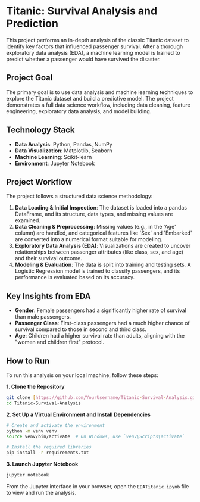 # Titanic: Survival Analysis and Prediction

This project performs an in-depth analysis of the classic Titanic dataset to identify key factors that influenced passenger survival. After a thorough exploratory data analysis (EDA), a machine learning model is trained to predict whether a passenger would have survived the disaster.

## Project Goal

The primary goal is to use data analysis and machine learning techniques to explore the Titanic dataset and build a predictive model. The project demonstrates a full data science workflow, including data cleaning, feature engineering, exploratory data analysis, and model building.

## Technology Stack

* **Data Analysis**: Python, Pandas, NumPy
* **Data Visualization**: Matplotlib, Seaborn
* **Machine Learning**: Scikit-learn
* **Environment**: Jupyter Notebook

##  Project Workflow

The project follows a structured data science methodology:
1.  **Data Loading & Initial Inspection**: The dataset is loaded into a pandas DataFrame, and its structure, data types, and missing values are examined.
2.  **Data Cleaning & Preprocessing**: Missing values (e.g., in the 'Age' column) are handled, and categorical features like 'Sex' and 'Embarked' are converted into a numerical format suitable for modeling.
3.  **Exploratory Data Analysis (EDA)**: Visualizations are created to uncover relationships between passenger attributes (like class, sex, and age) and their survival outcome.
4.  **Modeling & Evaluation**: The data is split into training and testing sets. A Logistic Regression model is trained to classify passengers, and its performance is evaluated based on its accuracy.

## Key Insights from EDA

* **Gender**: Female passengers had a significantly higher rate of survival than male passengers.
* **Passenger Class**: First-class passengers had a much higher chance of survival compared to those in second and third class.
* **Age**: Children had a higher survival rate than adults, aligning with the "women and children first" protocol.

## How to Run

To run this analysis on your local machine, follow these steps:

**1. Clone the Repository**
```bash
git clone [https://github.com/YourUsername/Titanic-Survival-Analysis.git](https://github.com/YourUsername/Titanic-Survival-Analysis.git)
cd Titanic-Survival-Analysis
```

**2. Set Up a Virtual Environment and Install Dependencies**
```bash
# Create and activate the environment
python -m venv venv
source venv/bin/activate  # On Windows, use `venv\Scripts\activate`

# Install the required libraries
pip install -r requirements.txt
```

**3. Launch Jupyter Notebook**
```bash
jupyter notebook
```
From the Jupyter interface in your browser, open the `EDATitanic.ipynb` file to view and run the analysis.
